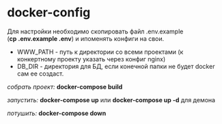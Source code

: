# docker-config

Для настройки необходимо скопировать файл .env.example  
(**cp .env.example .env**) и ипоменять конфиги на свои.
- WWW_PATH - путь к директории со всеми проектами (к конкертному проекту указать через конфиг nginx)
- DB_DIR - директория для БД, если конечной папки не будет docker сам ее создаст.

_собрать проект:_ **docker-compose build**

_запустить:_ **docker-compose up** или **docker-compose up -d** для демона

_потушить:_ **docker-compose down**
